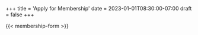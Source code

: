 +++
title = 'Apply for Membership'
date = 2023-01-01T08:30:00-07:00
draft = false
+++

{{< membership-form >}}

